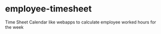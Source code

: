 # employee-timesheet
Time Sheet Calendar like webapps to calculate employee worked hours for the week
